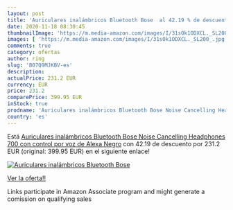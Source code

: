 ```yaml
---
layout: post
title: 'Auriculares inalámbricos Bluetooth Bose  al 42.19 % de descuento'
date: 2020-11-18 08:30:45
thumbnailImage: 'https://m.media-amazon.com/images/I/31sOk1ODXCL._SL200_.jpg'
images: [ 'https://m.media-amazon.com/images/I/31sOk1ODXCL._SL200_.jpg' ]
comments: true
category: ofertas
author: ring
slug: 'B07Q9MJKBV-es'
description:
actualPrice: 231.2 EUR
currency: EUR
price: 231.2
comparePrice: 399.95 EUR
inStock: true
prodname: 'Auriculares inalámbricos Bluetooth Bose Noise Cancelling Headphones 700  con control por voz de Alexa  Negro'
country: 'es'
---
```


Está [Auriculares inalámbricos Bluetooth Bose Noise Cancelling Headphones 700  con control por voz de Alexa  Negro](https://www.amazon.es/dp/B07Q9MJKBV/?tag=tolees-21) con 42.19 de descuento por 231.2 EUR (original: 399.95 EUR) en el siguiente enlace!

[![Auriculares inalámbricos Bluetooth Bose ](https://m.media-amazon.com/images/I/31sOk1ODXCL._SL200_.jpg)](https://www.amazon.es/dp/B07Q9MJKBV/?tag=tolees-21)

[Ver la oferta!!](https://www.amazon.es/dp/B07Q9MJKBV/?tag=tolees-21)

Links participate in Amazon Associate program and might generate a comission on qualifying sales


